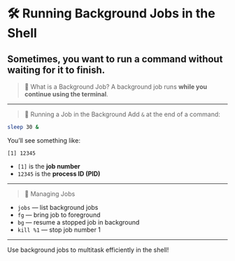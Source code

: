 # 🛠️ Running Background Jobs in the Shell
Sometimes, you want to run a command **without waiting** for it to finish.
---
>  🎯 What is a Background Job?
A background job runs **while you continue using the terminal**.
---
>  🚀 Running a Job in the Background
Add `&` at the end of a command:
```bash
sleep 30 &
````
You’ll see something like:
```
[1] 12345
```
* `[1]` is the **job number**
* `12345` is the **process ID (PID)**
---
>  🧪 Managing Jobs
* `jobs` — list background jobs
* `fg` — bring job to foreground
* `bg` — resume a stopped job in background
* `kill %1` — stop job number 1
---
Use background jobs to multitask efficiently in the shell!
